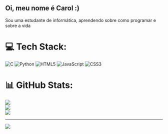 ## Oi, meu nome é Carol :) 
Sou uma estudante de informática, aprendendo sobre como programar e sobre a vida 


# 💻 Tech Stack:
![C](https://img.shields.io/badge/c-%2300599C.svg?style=for-the-badge&logo=c&logoColor=white)  ![Python](https://img.shields.io/badge/python-3670A0?style=for-the-badge&logo=python&logoColor=ffdd54) ![HTML5](https://img.shields.io/badge/html5-%23E34F26.svg?style=for-the-badge&logo=html5&logoColor=white) ![JavaScript](https://img.shields.io/badge/javascript-%23323330.svg?style=for-the-badge&logo=javascript&logoColor=%23F7DF1E) ![CSS3](https://img.shields.io/badge/css3-%231572B6.svg?style=for-the-badge&logo=css3&logoColor=white)
# 📊 GitHub Stats:
![](https://github-readme-stats.vercel.app/api?username=carolz14&theme=transparent&hide_border=false&include_all_commits=false&count_private=false)<br/>
![](https://nirzak-streak-stats.vercel.app/?user=carolz14&theme=transparent&hide_border=false)<br/>
![](https://github-readme-stats.vercel.app/api/top-langs/?username=carolz14&theme=transparent&hide_border=false&include_all_commits=false&count_private=false&layout=compact)

---
[![](https://visitcount.itsvg.in/api?id=carolz14&icon=0&color=0)](https://visitcount.itsvg.in)

<!-- Proudly created with GPRM ( https://gprm.itsvg.in ) -->
